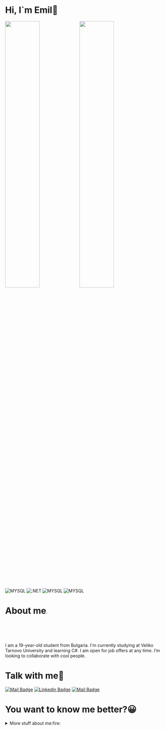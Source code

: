 # Hi, I`m Emil👋
<img align="left" width="47%" src="https://github-readme-stats.vercel.app/api?username=EmilStanchev&show_icons=true&theme=radical" />

<img align="left" width="47%" src="https://github-readme-stats.vercel.app/api/top-langs/?username=EmilStanchev&layout=compact" />

<img align="left" alt="MYSQL" src="https://img.shields.io/badge/c%23-%23239120.svg?style=for-the-badge&logo=c-sharp&logoColor=white" />
<img align="left" alt=".NET" src="https://img.shields.io/badge/.NET-5C2D91?style=for-the-badge&logo=.net&logoColor=white" />
<img align="left" alt="MYSQL" src="https://img.shields.io/badge/javascript-%23323330.svg?style=for-the-badge&logo=javascript&logoColor=%23F7DF1E" />
<img alt="MYSQL" src="https://img.shields.io/badge/mysql-%2300f.svg?style=for-the-badge&logo=mysql&logoColor=white" />

# About me<img alt="About me" width="2%" src="https://user-images.githubusercontent.com/95076536/226442010-17468e01-484c-4f41-811d-650093abc054.png" />


<p> I am a 19-year-old student from Bulgaria. I'm currently studying at Veliko Tarnovo University and learning C#. 
I am open for job offers at any time.  I’m looking to collaborate with cool people.
</p>

# Talk with me:e-mail:


[![Mail Badge](https://img.shields.io/badge/-emilstan4ev03-c0392b?style=flat&labelColor=c0392b&logo=gmail&logoColor=white)](mailto:emilstan4ev03@gmail.com)
[![Linkedin Badge](https://img.shields.io/badge/-Emil-0e76a8?style=flat&labelColor=0e76a8&logo=linkedin&logoColor=white)](https://www.linkedin.com/in/emilstanchev/)
[![Mail Badge](https://img.shields.io/badge/-@emobe263-e84393?style=flat&labelColor=e84393&logo=instagram&logoColor=white)](https://instagram.com/emobe263/)
# You want to know me better?:grinning:
<details>
<summary>
More stuff about me:fire:
</summary>
<br >
I really love to learn new programming languages and I always want to improve my knowledge of programming. My main tools are C# and ASP.NET I have strong knowledge of MySQL. Also, I have a little experience with React.js and Node.JS. My interests are not only in programming. I also love to watch football, TV series, and make new social contacts (both in real life and online). I am also devoted to my job and the people with whom I am working. Also, I love to read crime and adventure books.
